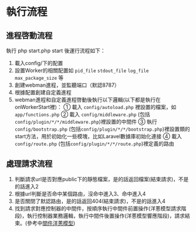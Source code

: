 # 執行流程

## 進程啓動流程

執行 php start.php start 後運行流程如下：

1. 載入config/下的配置
2. 設置Worker的相關配置如 `pid_file` `stdout_file` `log_file` `max_package_size` 等
3. 創建webman進程，並監聽端口（默認8787）
4. 根據配置創建自定義進程
5. webman進程和自定義進程啓動後執行以下邏輯(以下都是執行在onWorkerStart裡)：
   ① 載入 `config/autoload.php` 裡設置的檔案，如 `app/functions.php`
   ② 載入 `config/middleware.php` (包括`config/plugin/*/*/middleware.php`)裡設置的中間件
   ③ 執行 `config/bootstrap.php` (包括`config/plugin/*/*/bootstrap.php`)裡設置類的start方法，用於初始化一些模塊，比如Laravel數據庫初始化連接
   ④ 載入 `config/route.php` (包括`config/plugin/*/*/route.php`)裡定義的路由

## 處理請求流程
1. 判斷請求url是否對應public下的靜態檔案，是的話返回檔案(結束請求)，不是的話進入2
2. 根據url判斷是否命中某個路由，沒命中進入3、命中進入4
3. 是否關閉了默認路由，是的話返回404(結束請求)，不是的話進入4
4. 找到請求對應控制器的中間件，按順序執行中間件前置操作(洋蔥模型請求階段)，執行控制器業務邏輯，執行中間件後置操作(洋蔥模型響應階段)，請求結束。(參考中[間件洋蔥模型](https://www.workerman.net/doc/webman/middleware.html#%E4%B8%AD%E9%97%B4%E4%BB%B6%E6%B4%8B%E8%91%B1%E6%A8%A1%E5%9E%8B))